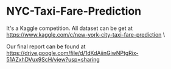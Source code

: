 # NYC-Taxi-Fare-Prediction

It's a Kaggle competition. All dataset can be get at https://www.kaggle.com/c/new-york-city-taxi-fare-prediction \\

Our final report can be found at https://drive.google.com/file/d/1dKdAiinGiwNPtgRix-51AZxhDVux9ScH/view?usp=sharing
